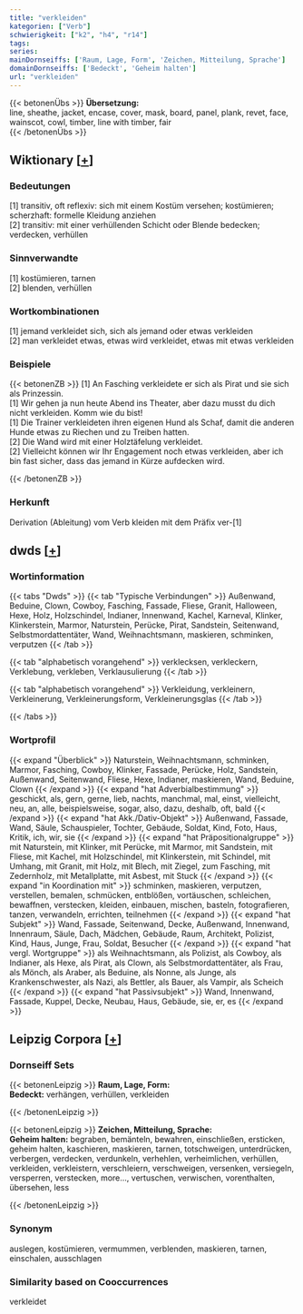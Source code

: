 ```yaml
---
title: "verkleiden"
kategorien: ["Verb"]
schwierigkeit: ["k2", "h4", "r14"]
tags:
series:
mainDornseiffs: ['Raum, Lage, Form', 'Zeichen, Mitteilung, Sprache']
domainDornseiffs: ['Bedeckt', 'Geheim halten']
url: "verkleiden"
---
```


{{< betonenÜbs >}}
**Übersetzung:**  
line, sheathe, jacket, encase, cover, mask, board, panel, plank, revet, face, wainscot, cowl, timber, line with timber, fair  
{{< /betonenÜbs >}}

## Wiktionary [[+](https://de.wiktionary.org/wiki/verkleiden)]

### Bedeutungen
[1] transitiv, oft reflexiv: sich mit einem Kostüm versehen; kostümieren; scherzhaft: formelle Kleidung anziehen  
[2] transitiv: mit einer verhüllenden Schicht oder Blende bedecken; verdecken, verhüllen  

### Sinnverwandte
[1] kostümieren, tarnen  
[2] blenden, verhüllen  

### Wortkombinationen
[1] jemand verkleidet sich, sich als jemand oder etwas verkleiden  
[2] man verkleidet etwas, etwas wird verkleidet, etwas mit etwas verkleiden  

### Beispiele
{{< betonenZB >}}
[1] An Fasching verkleidete er sich als Pirat und sie sich als Prinzessin.  
[1] Wir gehen ja nun heute Abend ins Theater, aber dazu musst du dich nicht verkleiden. Komm wie du bist!  
[1] Die Trainer verkleideten ihren eigenen Hund als Schaf, damit die anderen Hunde etwas zu Riechen und zu Treiben hatten.  
[2] Die Wand wird mit einer Holztäfelung verkleidet.  
[2] Vielleicht können wir Ihr Engagement noch etwas verkleiden, aber ich bin fast sicher, dass das jemand in Kürze aufdecken wird.  

{{< /betonenZB >}}
### Herkunft
Derivation (Ableitung) vom Verb kleiden mit dem Präfix ver-[1]  



## dwds [[+](https://www.dwds.de/wb/verkleiden)]

### Wortinformation
{{< tabs "Dwds" >}}
{{< tab "Typische Verbindungen" >}}
Außenwand, Beduine, Clown, Cowboy, Fasching, Fassade, Fliese, Granit, Halloween, Hexe, Holz, Holzschindel, Indianer, Innenwand, Kachel, Karneval, Klinker, Klinkerstein, Marmor, Naturstein, Perücke, Pirat, Sandstein, Seitenwand, Selbstmordattentäter, Wand, Weihnachtsmann, maskieren, schminken, verputzen
{{< /tab >}}

{{< tab "alphabetisch vorangehend" >}}
verklecksen, verkleckern, Verklebung, verkleben, Verklausulierung
{{< /tab >}}

{{< tab "alphabetisch vorangehend" >}}
Verkleidung, verkleinern, Verkleinerung, Verkleinerungsform, Verkleinerungsglas
{{< /tab >}}

{{< /tabs >}}

### Wortprofil
{{< expand "Überblick" >}} Naturstein, Weihnachtsmann, schminken, Marmor, Fasching, Cowboy, Klinker, Fassade, Perücke, Holz, Sandstein, Außenwand, Seitenwand, Fliese, Hexe, Indianer, maskieren, Wand, Beduine, Clown {{< /expand >}}
{{< expand "hat Adverbialbestimmung" >}} geschickt, als, gern, gerne, lieb, nachts, manchmal, mal, einst, vielleicht, neu, an, alle, beispielsweise, sogar, also, dazu, deshalb, oft, bald {{< /expand >}}
{{< expand "hat Akk./Dativ-Objekt" >}} Außenwand, Fassade, Wand, Säule, Schauspieler, Tochter, Gebäude, Soldat, Kind, Foto, Haus, Kritik, ich, wir, sie {{< /expand >}}
{{< expand "hat Präpositionalgruppe" >}} mit Naturstein, mit Klinker, mit Perücke, mit Marmor, mit Sandstein, mit Fliese, mit Kachel, mit Holzschindel, mit Klinkerstein, mit Schindel, mit Umhang, mit Granit, mit Holz, mit Blech, mit Ziegel, zum Fasching, mit Zedernholz, mit Metallplatte, mit Asbest, mit Stuck {{< /expand >}}
{{< expand "in Koordination mit" >}} schminken, maskieren, verputzen, verstellen, bemalen, schmücken, entblößen, vortäuschen, schleichen, bewaffnen, verstecken, kleiden, einbauen, mischen, basteln, fotografieren, tanzen, verwandeln, errichten, teilnehmen {{< /expand >}}
{{< expand "hat Subjekt" >}} Wand, Fassade, Seitenwand, Decke, Außenwand, Innenwand, Innenraum, Säule, Dach, Mädchen, Gebäude, Raum, Architekt, Polizist, Kind, Haus, Junge, Frau, Soldat, Besucher {{< /expand >}}
{{< expand "hat vergl. Wortgruppe" >}} als Weihnachtsmann, als Polizist, als Cowboy, als Indianer, als Hexe, als Pirat, als Clown, als Selbstmordattentäter, als Frau, als Mönch, als Araber, als Beduine, als Nonne, als Junge, als Krankenschwester, als Nazi, als Bettler, als Bauer, als Vampir, als Scheich {{< /expand >}}
{{< expand "hat Passivsubjekt" >}} Wand, Innenwand, Fassade, Kuppel, Decke, Neubau, Haus, Gebäude, sie, er, es {{< /expand >}}

## Leipzig Corpora [[+](https://corpora.uni-leipzig.de/en/res?word=verkleiden&corpusId=deu_newscrawl-public_2018)]

### Dornseiff Sets
{{< betonenLeipzig >}}
**Raum, Lage, Form:**  
**Bedeckt:** verhängen, verhüllen, verkleiden  

{{< /betonenLeipzig >}}


{{< betonenLeipzig >}}
**Zeichen, Mitteilung, Sprache:**  
**Geheim halten:** begraben, bemänteln, bewahren, einschließen, ersticken, geheim halten, kaschieren, maskieren, tarnen, totschweigen, unterdrücken, verbergen, verdecken, verdunkeln, verhehlen, verheimlichen, verhüllen, verkleiden, verkleistern, verschleiern, verschweigen, versenken, versiegeln, versperren, verstecken, more..., vertuschen, verwischen, vorenthalten, übersehen, less  

{{< /betonenLeipzig >}}

### Synonym
auslegen, kostümieren, vermummen, verblenden, maskieren, tarnen, einschalen, ausschlagen


### Similarity based on Cooccurrences
verkleidet

